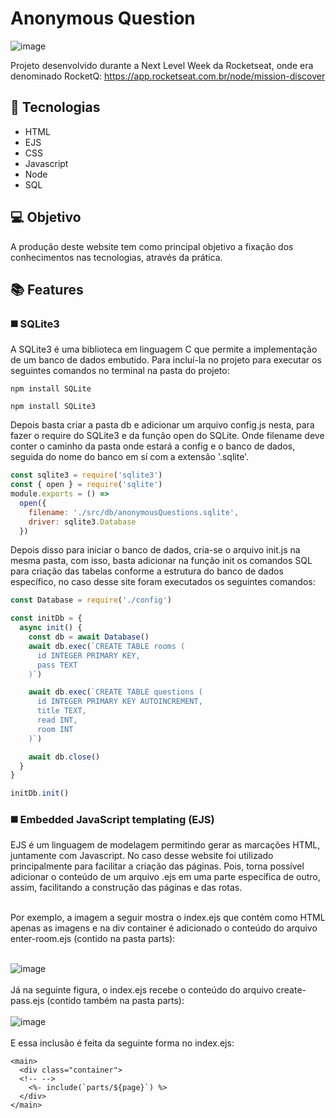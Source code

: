 # Anonymous Question

![image](https://user-images.githubusercontent.com/48057126/131717532-d2332e99-f7c4-429a-9d94-54032cfa1245.png)

Projeto desenvolvido durante a Next Level Week da Rocketseat, onde era denominado RocketQ: https://app.rocketseat.com.br/node/mission-discover

## 🚀 Tecnologias

<ul>
  <li>HTML</li>
  <li>EJS</li>
  <li>CSS</li>
  <li>Javascript</li>
  <li>Node</li>
  <li>SQL</li>
</ul>

## 💻 Objetivo

A produção deste website tem como principal objetivo a fixação dos conhecimentos nas tecnologias, através da prática.

## 📚 Features

### ◼️ SQLite3

A SQLite3 é uma biblioteca em linguagem C que permite a implementação de um banco de dados embutido. Para incluí-la no projeto para executar os seguintes comandos no terminal na pasta do projeto: 
```
npm install SQLite
```
```
npm install SQLite3
```

Depois basta criar a pasta db e adicionar um arquivo config.js nesta, para fazer o require do SQLite3 e da função open do SQLite. Onde filename deve conter o caminho da pasta onde estará a config e o banco de dados, seguida do nome do banco em sí com a extensão '.sqlite'.
```js
const sqlite3 = require('sqlite3')
const { open } = require('sqlite')
module.exports = () =>
  open({
    filename: './src/db/anonymousQuestions.sqlite',
    driver: sqlite3.Database
  })
```
Depois disso para iniciar o banco de dados, cria-se o arquivo init.js na mesma pasta, com isso, basta adicionar na função init os comandos SQL para criação das tabelas conforme a estrutura do banco de dados específico, no caso desse site foram executados os seguintes comandos:
```js
const Database = require('./config')

const initDb = {
  async init() {
    const db = await Database()
    await db.exec(`CREATE TABLE rooms (
      id INTEGER PRIMARY KEY,
      pass TEXT
    )`)

    await db.exec(`CREATE TABLE questions (
      id INTEGER PRIMARY KEY AUTOINCREMENT,
      title TEXT,
      read INT,
      room INT
    )`)

    await db.close()
  }
}

initDb.init()
```
### ◼️ Embedded JavaScript templating (EJS)
EJS é um linguagem de modelagem permitindo gerar as marcações HTML, juntamente com Javascript. No caso desse website foi utilizado principalmente para facilitar a criação das páginas. Pois, torna possível adicionar o conteúdo de um arquivo .ejs em uma parte específica de outro, assim, facilitando a construção das páginas e das rotas.<br><br>

Por exemplo, a imagem a seguir mostra o index.ejs que contém como HTML apenas as imagens e na div container é adicionado o conteúdo do arquivo enter-room.ejs (contido na pasta parts):
<br><br>

![image](https://user-images.githubusercontent.com/48057126/131734018-6d39a0b8-3580-49bf-954e-c36fa9971155.png)
<br><br>
Já na seguinte figura, o index.ejs recebe o conteúdo do arquivo create-pass.ejs (contido também na pasta parts):
<br><br>
![image](https://user-images.githubusercontent.com/48057126/131733756-4cb17891-f6e8-41dd-a4fb-4d11bce4118d.png)
<br><br>
E essa inclusão é feita da seguinte forma no index.ejs:
```ejs
<main>
  <div class="container">
  <!-- -->
    <%- include(`parts/${page}`) %>
  </div>
</main>
```
